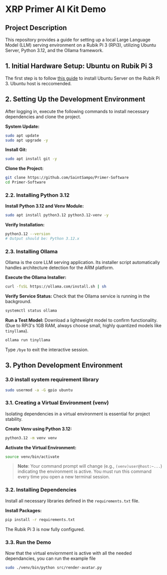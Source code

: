 # XRP Primer AI Kit Demo

## Project Description

This repository provides a guide for setting up a local Large Language Model (LLM) serving environment on a Rubik Pi 3 (RPi3), utilizing Ubuntu Server, Python 3.12, and the Ollama framework.

## 1. Initial Hardware Setup: Ubuntu on Rubik Pi 3

The first step is to follow [this guide](https://www.thundercomm.com/rubik-pi-3/en/docs/rubik-pi-3-user-manual/1.0.0-u/Device%20Setup/set-up-your-device) to install Ubuntu Server on the Rubik Pi 3. Ubuntu host is reccomended.

## 2. Setting Up the Development Environment

After logging in, execute the following commands to install necessary dependencies and clone the project.

**System Update:**
```bash
sudo apt update
sudo apt upgrade -y
```

**Install Git:**
```bash
sudo apt install git -y
```

**Clone the Project:**
```bash
git clone https://github.com/SaintSampo/Primer-Software
cd Primer-Software
```

### 2.2. Installing Python 3.12

**Install Python 3.12 and Venv Module:**
```bash
sudo apt install python3.12 python3.12-venv -y
```

**Verify Installation:**
```bash
python3.12 --version
# Output should be: Python 3.12.x
```

### 2.3. Installing Ollama

Ollama is the core LLM serving application. Its installer script automatically handles architecture detection for the ARM platform.

**Execute the Ollama Installer:**
```bash
curl -fsSL https://ollama.com/install.sh | sh
```

**Verify Service Status:**
Check that the Ollama service is running in the background.
```bash
systemctl status ollama
```

**Run a Test Model:**
Download a lightweight model to confirm functionality. (Due to RPi3's 1GB RAM, always choose small, highly quantized models like `tinyllama`).
```bash
ollama run tinyllama
```
Type `/bye` to exit the interactive session.

## 3. Python Development Environment

### 3.0 install system requirement library

```bash
sudo usermod -a -G gpio ubuntu
```

### 3.1. Creating a Virtual Environment (venv)

Isolating dependencies in a virtual environment is essential for project stability.

**Create Venv using Python 3.12:**
```bash
python3.12 -m venv venv
```

**Activate the Virtual Environment:**
```bash
source venv/bin/activate
```
> **Note**: Your command prompt will change (e.g., `(venv)user@host:~...`) indicating the environment is active. You must run this command every time you open a new terminal session.

### 3.2. Installing Dependencies

Install all necessary libraries defined in the `requirements.txt` file.

**Install Packages:**
```bash
pip install -r requirements.txt
```

The Rubik Pi 3 is now fully configured.

### 3.3. Run the Demo

Now that the virtual enviornment is active with all the needed dependancies, you can run the example file
```bash
sudo ./venv/bin/python src/render-avatar.py
```
